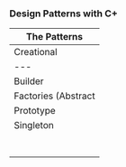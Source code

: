 ### Design Patterns with C+

| The Patterns |
| --- |
| Creational | Structural | Behavioral |
| --- | --- | --- |
| Builder | Adapter | Chain of Responsibility |
| Factories (Abstract | Method) | Bridge | Command |
| Prototype | Composite | Interpreter |
| Singleton | Decorator | Iterator |
| | Facade | Mediator |
| | Flyweight | Memento |
| | Proxy | Observer |
| | | State |
| | | Strategy |
| | | Template Method |
| | | Visitor | 
